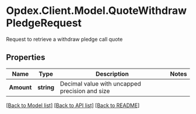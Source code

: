 # Opdex.Client.Model.QuoteWithdrawPledgeRequest
Request to retrieve a withdraw pledge call quote

## Properties

Name | Type | Description | Notes
------------ | ------------- | ------------- | -------------
**Amount** | **string** | Decimal value with uncapped precision and size | 

[[Back to Model list]](../README.md#documentation-for-models) [[Back to API list]](../README.md#documentation-for-api-endpoints) [[Back to README]](../README.md)

